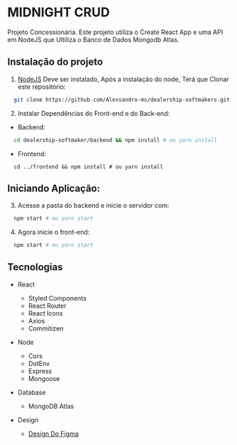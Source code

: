 # MIDNIGHT CRUD

Projeto Concessionária. 
Este projeto utiliza o Create React App e uma API em NodeJS que Ultiliza o Banco de Dados Mongodb Atlas.

## Instalação do projeto

1. [NodeJS](https://nodejs.org) Deve ser instalado, Após a instalação do node, Terá que Clonar este repositório:
```sh
  git clone https://github.com/Alexsandro-ms/dealership-softmakers.git
```

2. Instalar Dependências do Front-end e do Back-end:
  - Backend:
```sh
  cd dealership-softmaker/backend && npm install # ou yarn install
```
  - Frontend:
```
  cd ../frontend && npm install # ou yarn install
```

## Iniciando Aplicação:

3. Acesse a pasta do backend e inicie o servidor com:
```sh
  npm start # ou yarn start
```

4. Agora inicie o front-end:
```sh
  npm start # ou yarn start
```


## Tecnologias
  - React
    - Styled Components
    - React Router
    - React Icons
    - Axios
    - Commitizen
  - Node
    - Cors
    - DotEnv
    - Express
    - Mongoose
 - Database
   - MongoDB Atlas
   
- Design
  - [Design Do Figma](https://www.figma.com/file/6eOCrciHflP9xTE5A5s9kj/MIDNIGHT-CRUD?node-id=0%3A1)
